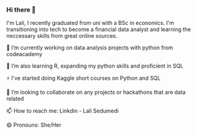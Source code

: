 ### Hi there 👋
I'm Lali, I recently graduated from uni with a BSc in economics. I'm transitioning into tech to become a financial data analyst and learning the neccessary skills from great online sources. 

🔭 I’m currently working on data analysis projects with python from codeacademy

🌱 I’m also learning R, expanding my python skills and proficient in SQL

⚡ I've started doing Kaggle short courses on Python and SQL

👯 I’m looking to collaborate on any projects or hackathons that are data related

📫 How to reach me: Linkdin - Lali Sedumedi

😄 Pronouns: She/Her
<!--
**Lali-Sed/Lali-Sed** is a ✨ _special_ ✨ repository because its `README.md` (this file) appears on your GitHub profile.

Here are some ideas to get you started:

- 🔭 I’m currently working on ...
- 🌱 I’m currently learning ...
- 👯 I’m looking to collaborate on ...
- 🤔 I’m looking for help with ...
- 💬 Ask me about ...
- 📫 How to reach me: ...
- 😄 Pronouns: ...
- ⚡ Fun fact: ...
-->
